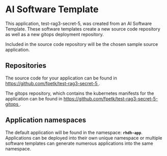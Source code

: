 # AI Software Template

This application, test-rag3-secret-5, was created from an AI Software Template. These software templates create a new source code repository as well as a new gitops deployment repository.

Included in the source code repository will be the chosen sample source application.

## Repositories

The source code for your application can be found in [https://github.com/fpetk/test-rag3-secret-5 ](https://github.com/fpetk/test-rag3-secret-5 ).
 
The gitops repository, which contains the kubernetes manifests for the application can be found in 
[https://github.com/fpetk/test-rag3-secret-5-gitops ](https://github.com/fpetk/test-rag3-secret-5-gitops ). 

## Application namespaces 

The default application will be found in the namespace: **`rhdh-app`**. Applications can be deployed into their own unique namespace or multiple software templates can generate numerous applications into the same namespace.